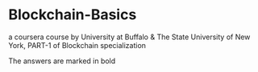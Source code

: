# Blockchain-Basics
a coursera course by University at Buffalo & The State University of New York, 
PART-1 of Blockchain specialization

The answers are marked in bold
